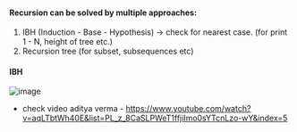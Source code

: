 #### Recursion can be solved by multiple approaches:
1. IBH (Induction - Base - Hypothesis) -> check for nearest case. (for print 1 - N, height of tree etc.)
2. Recursion tree (for subset, subsequences etc)

#### IBH
![image](https://github.com/user-attachments/assets/c2c53bdf-380e-4fbe-89ff-9a9249617e40)
- check video aditya verma - https://www.youtube.com/watch?v=aqLTbtWh40E&list=PL_z_8CaSLPWeT1ffjiImo0sYTcnLzo-wY&index=5
